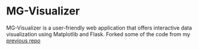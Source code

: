 # MG-Visualizer
MG-Visualizer is a user-friendly web application that offers interactive data visualization using Matplotlib and Flask. Forked some of the code from my [previous repo](https://github.com/MG-Osman/DataVisualizer)
